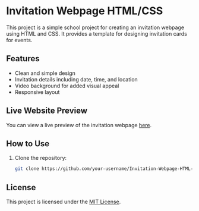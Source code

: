 # Invitation Webpage HTML/CSS

This project is a simple school project for creating an invitation webpage using HTML and CSS. It provides a template for designing invitation cards for events.

## Features

- Clean and simple design
- Invitation details including date, time, and location
- Video background for added visual appeal
- Responsive layout

## Live Website Preview

You can view a live preview of the invitation webpage [here](https://shadowxdgamer.github.io/Invitation-Webpage-HTML-CSS/).

## How to Use

1. Clone the repository:

   ```bash
   git clone https://github.com/your-username/Invitation-Webpage-HTML-CSS.git

## License

This project is licensed under the [MIT License](LICENSE).
